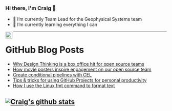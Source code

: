 ### Hi there, I'm Craig 👋

<!--
**CraigTeelFugro/CraigTeelFugro** is a ✨ _special_ ✨ repository because its `README.md` (this file) appears on your GitHub profile.

Here are some ideas to get you started:
-->

- 🔭 I’m currently Team Lead for the Geophysical Systems team
- 🌱 I’m currently learning everything I can

[<img align="left" alt="Craig Teel | LinkedIn" width="22px" src="https://cdn.jsdelivr.net/npm/simple-icons@v3/icons/linkedin.svg" />][linkedin]

---

# GitHub Blog Posts

<!-- BLOG-POST-LIST:START -->
- [Why Design Thinking is a box office hit for open source teams](https://opensource.com/article/22/7/design-thinking-open-source-teams)
- [How movie posters inspire engagement on our open source team](https://opensource.com/article/22/7/design-thinking-engagement-movie-poster)
- [Create conditional pipelines with CEL](https://opensource.com/article/22/7/conditional-tekton-pipelines-cel)
- [Tips &amp; tricks for using GitHub Projects for personal productivity](https://github.blog/2022-07-21-tips-tricks-for-using-github-projects-for-personal-productivity/)
- [How I use the Linux fmt command to format text](https://opensource.com/article/22/7/fmt-trivial-text-formatter)
<!-- BLOG-POST-LIST:END -->

## [![Craig's github stats](https://github-readme-stats.vercel.app/api?username=craigteelfugro)](https://github.com/anuraghazra/github-readme-stats)


[linkedin]: https://linkedin.com/in/craig-teel-b8786771
